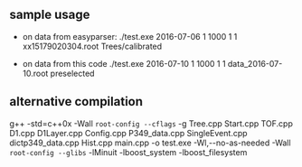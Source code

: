 sample usage
------------

- on data from easyparser:
	./test.exe 2016-07-06 1 1000 1 1 xx15179020304.root Trees/calibrated

- on data from this code
	./test.exe 2016-07-10 1 1000 1 1 data_2016-07-10.root preselected


alternative compilation
-----------------------
g++ -std=c++0x -Wall `root-config --cflags` -g Tree.cpp Start.cpp TOF.cpp D1.cpp D1Layer.cpp Config.cpp P349_data.cpp SingleEvent.cpp dictp349_data.cpp Hist.cpp main.cpp -o test.exe -Wl,--no-as-needed -Wall `root-config --glibs` -lMinuit -lboost_system -lboost_filesystem
